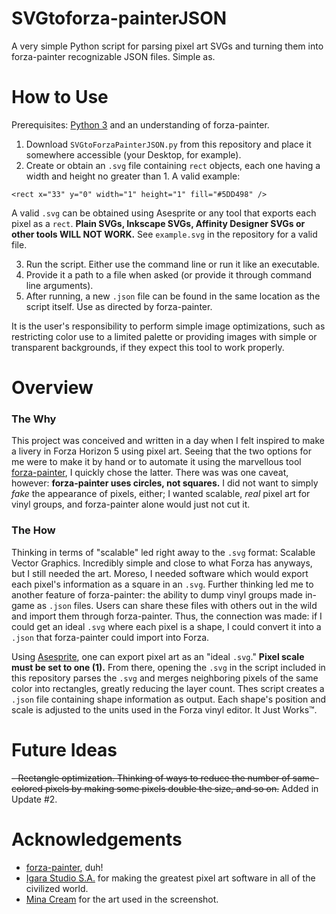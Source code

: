 # SVGtoforza-painterJSON
A very simple Python script for parsing pixel art SVGs and turning them into forza-painter recognizable JSON files. Simple as.

# How to Use
Prerequisites: [Python 3](https://www.python.org/) and an understanding of forza-painter.
1. Download `SVGtoForzaPainterJSON.py` from this repository and place it somewhere accessible (your Desktop, for example).
2. Create or obtain an `.svg` file containing `rect` objects, each one having a width and height no greater than 1.
A valid example:
```
<rect x="33" y="0" width="1" height="1" fill="#5DD498" />
```
A valid `.svg` can be obtained using Asesprite or any tool that exports each pixel as a `rect`. **Plain SVGs, Inkscape SVGs, Affinity Designer SVGs or other tools WILL NOT WORK.** See `example.svg` in the repository for a valid file.

3. Run the script. Either use the command line or run it like an executable.
4. Provide it a path to a file when asked (or provide it through command line arguments).
5. After running, a new `.json` file can be found in the same location as the script itself. Use as directed by forza-painter.

It is the user's responsibility to perform simple image optimizations, such as restricting color use to a limited palette or providing images with simple or transparent backgrounds, if they expect this tool to work properly.

# Overview
### The Why
This project was conceived and written in a day when I felt inspired to make a livery in Forza Horizon 5 using pixel art. Seeing that the two options for me were to make it by hand or to automate it using the marvellous tool [forza-painter](https://github.com/forza-painter/forza-painter), I quickly chose the latter. There was was one caveat, however: **forza-painter uses circles, not squares.** I did not want to simply *fake* the appearance of pixels, either; I wanted scalable, *real* pixel art for vinyl groups, and forza-painter alone would just not cut it.

### The How
Thinking in terms of "scalable" led right away to the `.svg` format: Scalable Vector Graphics. Incredibly simple and close to what Forza has anyways, but I still needed the art. Moreso, I needed software which would export each pixel's information as a square in an `.svg`. Further thinking led me to another feature of forza-painter: the ability to dump vinyl groups made in-game as `.json` files. Users can share these files with others out in the wild and import them through forza-painter. Thus, the connection was made: if I could get an ideal `.svg` where each pixel is a shape, I could convert it into a `.json` that forza-painter could import into Forza.

Using [Asesprite](https://www.aseprite.org/), one can export pixel art as an "ideal `.svg`." **Pixel scale must be set to one (1).** From there, opening the `.svg` in the script included in this repository parses the `.svg` and merges neighboring pixels of the same color into rectangles, greatly reducing the layer count. Thes script creates a `.json` file containing shape information as output. Each shape's position and scale is adjusted to the units used in the Forza vinyl editor. It Just Works™️.

# Future Ideas
~~- Rectangle optimization. Thinking of ways to reduce the number of same-colored pixels by making some pixels double the size, and so on.~~ Added in Update #2.

# Acknowledgements
- [forza-painter](https://github.com/forza-painter/forza-painter), duh!
- [Igara Studio S.A.](https://www.aseprite.org/) for making the greatest pixel art software in all of the civilized world.
- [Mina Cream](https://x.com/MinaCreamu) for the art used in the screenshot.
